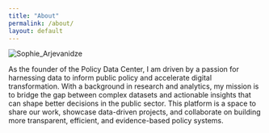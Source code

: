 ```yaml
---
title: "About"
permalink: /about/
layout: default
---
```

![Sophie_Arjevanidze](https://github.com/user-attachments/assets/c0f61ff7-522a-4fc2-adc7-4e1457b9d61d)

As the founder of the Policy Data Center, I am driven by a passion for harnessing data to inform public policy and accelerate digital transformation. With a background in research and analytics, my mission is to bridge the gap between complex datasets and actionable insights that can shape better decisions in the public sector. This platform is a space to share our work, showcase data-driven projects, and collaborate on building more transparent, efficient, and evidence-based policy systems.
